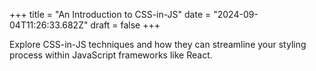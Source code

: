 +++
title = "An Introduction to CSS-in-JS"
date = "2024-09-04T11:26:33.682Z"
draft = false
+++

Explore CSS-in-JS techniques and how they can streamline your styling process within JavaScript frameworks like React.
        